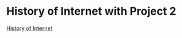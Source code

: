 # History of Internet with Project 2

[History of Internet](http://apshoip2.eastus.azurecontainer.io/)
